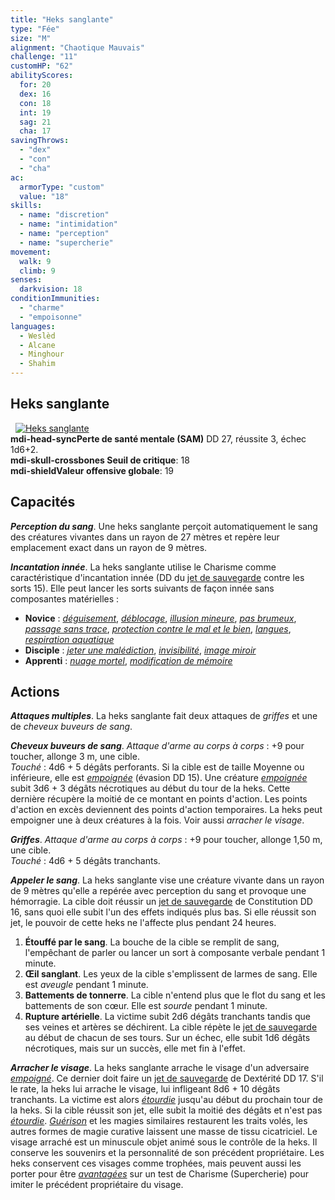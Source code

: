 ```yaml
---
title: "Heks sanglante"
type: "Fée"
size: "M"
alignment: "Chaotique Mauvais"
challenge: "11"
customHP: "62"
abilityScores:
  for: 20
  dex: 16
  con: 18
  int: 19
  sag: 21
  cha: 17
savingThrows:
  - "dex"
  - "con"
  - "cha"
ac:
  armorType: "custom"
  value: "18"
skills:
  - name: "discretion"
  - name: "intimidation"
  - name: "perception"
  - name: "supercherie"
movement:
  walk: 9
  climb: 9
senses:
  darkvision: 18
conditionImmunities:
  - "charme"
  - "empoisonne"
languages:
  - Weslèd
  - Alcane
  - Minghour
  - Shahim
---
```

## Heks sanglante
&nbsp;
[![Heks sanglante](https://www.douaratil.fr/illustrations/fee/hekssanglante300.jpeg)](https://www.douaratil.fr/illustrations/fee/hekssanglante.jpeg)  
**<v-icon>mdi-head-sync</v-icon>Perte de santé mentale (SAM)** DD 27, réussite 3, échec 1d6+2.   
**<v-icon>mdi-skull-crossbones</v-icon> Seuil de critique**: 18      
**<v-icon>mdi-shield</v-icon>Valeur offensive globale**: 19   
## Capacités
_**Perception du sang**_. Une heks sanglante perçoit automatiquement le sang des créatures vivantes dans un rayon de 27 mètres et repère leur emplacement exact dans un rayon de 9 mètres.

_**Incantation innée**_. La heks sanglante utilise le Charisme comme caractéristique d'incantation innée (DD du [jet de sauvegarde](/utiliser-les-caracteristiques/#jets-de-sauvegarde) contre les sorts 15). Elle peut lancer les sorts suivants de façon innée sans composantes matérielles :
* **Novice** : [_déguisement_](/grimoire/deguisement/), [_déblocage_](/grimoire/deblocage/), [_illusion mineure_](/grimoire/illusion-mineure/), [_pas brumeux_](/grimoire/pas-brumeux/), [_passage sans trace_](/grimoire/passage-sans-trace/), [_protection contre le mal et le bien_](/grimoire/protection-contre-le-mal-et-le-bien/), [_langues_](/grimoire/langues/), [_respiration aquatique_](/grimoire/respiration-aquatique/)
* **Disciple** : [_jeter une malédiction_](/grimoire/jeter-une-malediction/), [_invisibilité_](/grimoire/invisibilite/), [_image miroir_](/grimoire/image-miroir/)
* **Apprenti** : [_nuage mortel_](/grimoire/nuage-mortel/), [_modification de mémoire_](/grimoire/modification-de-memoire/)

## Actions
_**Attaques multiples**_. La heks sanglante fait deux attaques de _griffes_ et une de _cheveux buveurs de sang_.

_**Cheveux buveurs de sang**_. _Attaque d'arme au corps à corps_ : +9 pour toucher, allonge 3 m, une cible.  
_Touché_ : 4d6 + 5 dégâts perforants. Si la cible est de taille Moyenne ou inférieure, elle est [_empoignée_](/gerer-la-sante-du-personnage/#empoigne) (évasion DD 15). Une créature [_empoignée_](/gerer-la-sante-du-personnage/#empoigne) subit 3d6 + 3 dégâts nécrotiques au début du tour de la heks. Cette dernière récupère la moitié de ce montant en points d'action. Les points d'action en excès deviennent des points d'action temporaires. La heks peut empoigner une à deux créatures à la fois. Voir aussi _arracher le visage_.

_**Griffes**_. _Attaque d'arme au corps à corps_ : +9 pour toucher, allonge 1,50 m, une cible.  
_Touché_ : 4d6 + 5 dégâts tranchants.

_**Appeler le sang**_. La heks sanglante vise une créature vivante dans un rayon de 9 mètres qu'elle a repérée avec perception du sang et provoque une hémorragie. La cible doit réussir un [jet de sauvegarde](/utiliser-les-caracteristiques/#jets-de-sauvegarde) de Constitution DD 16, sans quoi elle subit l'un des effets indiqués plus bas. Si elle réussit son jet, le pouvoir de cette heks ne l'affecte plus pendant 24 heures.
1. **Étouffé par le sang**. La bouche de la cible se remplit de sang, l'empêchant de parler ou lancer un sort à composante verbale pendant 1 minute.
2. **Œil sanglant**. Les yeux de la cible s'emplissent de larmes de sang. Elle est _aveugle_ pendant 1 minute.
3. **Battements de tonnerre**. La cible n'entend plus que le flot du sang et les battements de son cœur. Elle est _sourde_ pendant 1 minute.
4. **Rupture artérielle**. La victime subit 2d6 dégâts tranchants tandis que ses veines et artères se déchirent. La cible répète le [jet de sauvegarde](/utiliser-les-caracteristiques/#jets-de-sauvegarde) au début de chacun de ses tours. Sur un échec, elle subit 1d6 dégâts nécrotiques, mais sur un succès, elle met fin à l'effet.

_**Arracher le visage**_. La heks sanglante arrache le visage d'un adversaire [_empoigné_](/gerer-la-sante-du-personnage/#empoigne). Ce dernier doit faire un [jet de sauvegarde](/utiliser-les-caracteristiques/#jets-de-sauvegarde) de Dextérité DD 17. S'il le rate, la heks lui arrache le visage, lui infligeant 8d6 + 10 dégâts tranchants. La victime est alors [_étourdie_](/gerer-la-sante-du-personnage/#etourdi) jusqu'au début du prochain tour de la heks. Si la cible réussit son jet, elle subit la moitié des dégâts et n'est pas [_étourdie_](/gerer-la-sante-du-personnage/#etourdi). [_Guérison_](/grimoire/guerison/) et les magies similaires restaurent les traits volés, les autres formes de magie curative laissent une masse de tissu cicatriciel. Le visage arraché est un minuscule objet animé sous le contrôle de la heks. Il conserve les souvenirs et la personnalité de son précédent propriétaire. Les heks conservent ces visages comme trophées, mais peuvent aussi les porter pour être [_avantagées_](/utiliser-les-caracteristiques/#avantage-et-desavantage) sur un test de Charisme (Supercherie) pour imiter le précédent propriétaire du visage.
